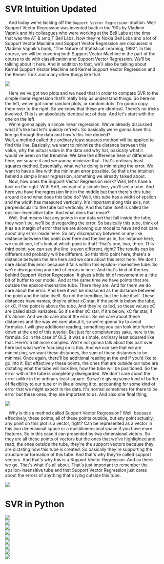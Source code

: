 # SVR Intuition Updated

&nbsp;&nbsp;&nbsp;And today we're kicking off the `Support Vector Regression` Intuition. Well Support Vector Regression was invented back in the '90s by Vladimir Vapnik and his colleagues who were working at the Bell Labs at the time that was the AT & amp;T Bell Labs. Now they're Nokia Bell Labs and a lot of Support Vector Machine and Support Vector Regression are discussed in Vladimir Vapnik's book, "The Nature of Statistical Learning, 1992". In this course, we will be covering both Support Vector Machine in the part of the course to do with classification and Support Vector Regression. We'll be talking about it here. And in addition to that, we'll also be talking about Kernel Support Vector Machine and Kernel Support Vector Regression and the Kernel Trick and many other things like that.

![](../Assets/photos/SVR_1.PNG)

&nbsp;&nbsp;&nbsp;Here we've got two plots and we need that in order to compare SVR to the simple linear regression that'll really help us understand things. So here on the left, we've got some random plots, or random dots. I'm gonna copy them over to the right. So we know that these are identical. There's no tricks involved. This is an absolutely identical set of data. And let's start with the one on the left.  
&nbsp;&nbsp;&nbsp;We're gonna apply a simple linear regression. We've already discussed what it's like but let's quickly refresh. So basically we're gonna have this line go through the data and how's this line derived?  
Well, a method called the ordinary least squares method will be applied to find this line. Basically, we want to minimize the distance between this value, why the actual value in the data and why hat, basically what it would've been on the trendline. We take the difference here or difference here, we square it and we wanna minimize that. That's ordinary least squares method. Essentially, what we're doing is minimizing the error. We want to have a line with the minimum error possible. So that's the intuition behind a simple linear regression, something we already talked about.  
&nbsp;&nbsp;&nbsp;Now, how does the Support Vector Regression work? Well, let's have a look on the right. With SVR, instead of a simple line, you'll see a tube. And here you have the regression line in the middle but then there's this tube around it and what does this tube do? Well, this tube has a width of epsilon and the width has measured vertically. It's important along this axis, not perpendicular to the tube but vertically. And this tube itself is called the epsilon-insensitive tube. And what does that mean?  
&nbsp;&nbsp;&nbsp;Well, that means that any points in our data set that fall inside the tube, they won't be, we'll be disregarding the error. So basically this tube, think of it as a a margin of error that we are allowing our model to have and not care about any error inside here. So any discrepancy between or any like distance between this point over here and the line as in, for instance here, we could see, let's look at which point is that? That's one, two, three. This third point, you can see the line is even different, right? The results can be different and probably will be different. So this third point here, there's a distance between the line here and we care about this error here. We don't care about this error because it falls within this epsilon- insensitive tube. So we're disregarding any kind of errors in here. And that's kind of the key behind Support Vector Regression. It gives a little bit of movement or a little bit of buffer to our model. And at the same time we have points that are outside the epsilon-insensitive tube. There they are. And for them we do care about the error. And here it will be measured as the distance between the point and the tube itself. So not the trendline, but the tube itself. These distances have names, they're either xC star, if the point is below the tube, or xC, if the point is above the tube. And they're called, so these values xC are called slack variables. So it's either xC star, if it's below, xC far star, if it's above. And we do care about the error. So we care about these distances and the way we care about it, so we're gonna try to avoid formulas. I will give additional reading, something you can look into further down at the end of this tutorial. But just for completeness sake, here is the formula. So in the case of OLS, it was a simple, ordinary least squared like that. Here's a bit more complex. We're not gonna talk about this part over here but what we're focusing on is this. And we can see that we are minimizing, we want these distances, the sum of these distances to be minimal. Once again, there'll be additional reading at the end if you'd like to go into it. But effectively these points, the ones that are outside our tube are dictating what the tube will look like, how the tube will be positioned. So the error within the tube is completely disregarded. We don't care about the error unlike in the ordinary least square. So we're giving some kind of buffer of flexibility to our tube or in like allowing it to, accounting for some kind of error that we might expect in the data. It's normal sometimes for there to be error but these ones, they are important to us. And also one final thing,

![](../Assets/photos/SVR_2.PNG)

&nbsp;&nbsp;&nbsp;Why is this a method called Support Vector Regression? Well, because effectively, these points, all of these points outside, but any point actually, any point on this plot is a vector, right? Can be represented as a vector in this two dimensional space or a multidimensional space if you have more features. So in this case it can presented by two dimensional victors. So they are all these points of vectors but the ones that we've highlighted and read, the ones outside the tube, they're the support vectors because they are dictating how this tube is created. So basically they're supporting the structure or formation of this tube. And that's why they're called support vectors. And that's why this is a Support Vector Regression. And so there we go. That's what it's all about. That's just important to remember the epsilon-insensitive tube and that Support Vector Regression just cares about the errors of anything that's lying outside this tube.

![](../Assets/photos/SVR_3.PNG)



# SVR in Python 

![](../Assets/photos/SVR_4.PNG)  
![](../Assets/photos/SVR_5.PNG)  
![](../Assets/photos/SVR_6.PNG)  
![](../Assets/photos/SVR_7.PNG)  
![](../Assets/photos/SVR_8.PNG)  
![](../Assets/photos/SVR_9.PNG)  
![](../Assets/photos/SVR_10.PNG)  
![](../Assets/photos/SVR_11.PNG)  
![](../Assets/photos/SVR_12.PNG)
















































































































  




























